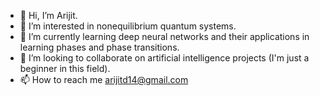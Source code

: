 - 👋 Hi, I’m Arijit.
- 👀 I’m interested in nonequilibrium quantum systems.
- 🌱 I’m currently learning deep neural networks and their applications in learning phases and phase transitions.
- 💞️ I’m looking to collaborate on artificial intelligence projects (I'm just a beginner in this field).
- 📫 How to reach me arijitd14@gmail.com

<!---
Arijit29/Arijit29 is a ✨ special ✨ repository because its `README.md` (this file) appears on your GitHub profile.
You can click the Preview link to take a look at your changes.
--->

